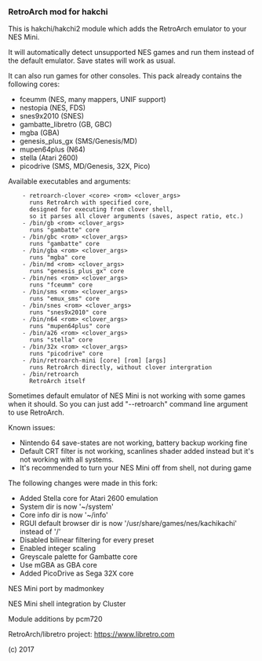 ### RetroArch mod for hakchi ###

This is hakchi/hakchi2 module which adds the RetroArch emulator to your NES Mini.

It will automatically detect unsupported NES games and run them instead of the default emulator. Save states will work as usual.

It can also run games for other consoles. This pack already contains the following cores:
- fceumm (NES, many mappers, UNIF support)
- nestopia (NES, FDS)
- snes9x2010 (SNES)
- gambatte_libretro (GB, GBC)
- mgba (GBA)
- genesis_plus_gx (SMS/Genesis/MD)
- mupen64plus (N64)
- stella (Atari 2600)
- picodrive (SMS, MD/Genesis, 32X, Pico)

Available executables and arguments:

        - retroarch-clover <core> <rom> <clover_args>
          runs RetroArch with specified core,
          designed for executing from clover shell, 
          so it parses all clover arguments (saves, aspect ratio, etc.)
        - /bin/gb <rom> <clover_args>
          runs "gambatte" core
        - /bin/gbc <rom> <clover_args>
          runs "gambatte" core
        - /bin/gba <rom> <clover_args>
          runs "mgba" core
        - /bin/md <rom> <clover_args>
          runs "genesis_plus_gx" core
        - /bin/nes <rom> <clover_args>
          runs "fceumm" core
        - /bin/sms <rom> <clover_args>
          runs "emux_sms" core
        - /bin/snes <rom> <clover_args>
          runs "snes9x2010" core
        - /bin/n64 <rom> <clover_args>
          runs "mupen64plus" core
		- /bin/a26 <rom> <clover_args>
          runs "stella" core
        - /bin/32x <rom> <clover_args>
          runs "picodrive" core
        - /bin/retroarch-mini [core] [rom] [args]
          runs RetroArch directly, without clover intergration
        - /bin/retroarch
          RetroArch itself

Sometimes default emulator of NES Mini is not working with some games when it should. So you can just add "--retroarch" command line argument to use RetroArch.

Known issues:
- Nintendo 64 save-states are not working, battery backup working fine
- Default CRT filter is not working, scanlines shader added instead but it's not working with all systems.
- It's recommended to turn your NES Mini off from shell, not during game

The following changes were made in this fork: 
- Added Stella core for Atari 2600 emulation
- System dir is now '~/system'
- Core info dir is now '~/info'
- RGUI default browser dir is now '/usr/share/games/nes/kachikachi' instead of '/'
- Disabled bilinear filtering for every preset
- Enabled integer scaling
- Greyscale palette for Gambatte core
- Use mGBA as GBA core
- Added PicoDrive as Sega 32X core

NES Mini port by madmonkey

NES Mini shell integration by Cluster

Module additions by pcm720

RetroArch/libretro project: https://www.libretro.com

(c) 2017
